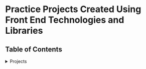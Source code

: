 # Practice Projects Created Using Front End Technologies and Libraries

## Table of Contents

<details closed><summary>Projects</summary>

<a href='https://jameslearnscode.github.io/web-development-projects/CSS-My-Site/'>Profile Site</a>
<br>
<a href='#'>#</a>
<br>
<a href='#'>#</a>
<br>
<a href='#'>#</a>
<br>
<a href='#'>#</a>
<br>
<a href='#'>#</a>
<br>
<a href='#'>#</a>
<br>
<a href='#'>#</a>
<br>

</details>